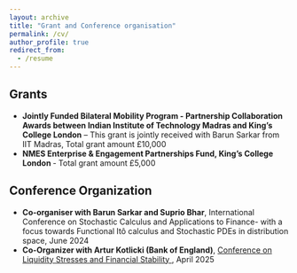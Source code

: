 ```yaml
---
layout: archive
title: "Grant and Conference organisation"
permalink: /cv/
author_profile: true
redirect_from:
  - /resume
---
```


<section>
    <h2>Grants</h2>
    <ul>
      <li><strong>Jointly Funded Bilateral Mobility Program - Partnership Collaboration Awards between Indian Institute of Technology Madras and King’s College London</strong> – This grant is jointly received with Barun Sarkar from IIT Madras, Total grant amount £10,000</li>
      <li><strong> NMES Enterprise & Engagement Partnerships Fund, King’s College London </strong> - Total grant amount £5,000</li>
    </ul>
  </section>

  <section>
    <h2>Conference Organization</h2>
    <ul>
      <li><strong> Co-organiser with Barun Sarkar and Suprio Bhar</strong>, International Conference on Stochastic Calculus and Applications to Finance- with a focus towards Functional Itô calculus and Stochastic PDEs in distribution space, June 2024</li>
      <li><strong>Co-Organizer with Artur Kotlicki (Bank of England)</strong>, <a href="https://www.kcl.ac.uk/events/conference-on-liquidity-stresses-and-financial-stability">
        Conference on Liquidity Stresses and Financial Stability
      </a>, April 2025</li>
    </ul>
  </section>


<!--
Please find my [CV](../files/CV.pdf) here.
Education
======
* B.S. in GitHub, GitHub University, 2012
* M.S. in Jekyll, GitHub University, 2014
* Ph.D in Version Control Theory, GitHub University, 2018 (expected)

Work experience
======
* Summer 2015: Research Assistant
  * Github University
  * Duties included: Tagging issues
  * Supervisor: Professor Git

* Fall 2015: Research Assistant
  * Github University
  * Duties included: Merging pull requests
  * Supervisor: Professor Hub
  
Skills
======
* Skill 1
* Skill 2
  * Sub-skill 2.1
  * Sub-skill 2.2
  * Sub-skill 2.3
* Skill 3

Publications
======
  <ul>{% for post in site.publications %}
    {% include archive-single-cv.html %}
  {% endfor %}</ul>
  
Talks
======
  <ul>{% for post in site.talks %}
    {% include archive-single-talk-cv.html %}
  {% endfor %}</ul>
  
Teaching
======
  <ul>{% for post in site.teaching %}
    {% include archive-single-cv.html %}
  {% endfor %}</ul>
  
Service and leadership
======
* Currently signed in to 43 different slack teams
-->
